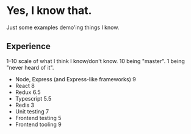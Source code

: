 # Yes, I know that.
Just some examples demo'ing things I know.

## Experience
1–10 scale of what I think I know/don't know. 10 being "master". 1 being "never heard of it".

- Node, Express (and Express-like frameworks) 9
- React 8
- Redux 6.5
- Typescript 5.5
- Redis 3
- Unit testing 7
- Frontend testing 5
- Frontend tooling 9